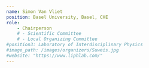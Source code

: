 ```yaml
---
name: Simon Van Vliet
position: Basel University, Basel, CHE
role: 
    - Chairperson
    # - Scientific Committee
    # - Local Organizing Committee
#position3: Laboratory of Interdisciplinary Physics
#image_path: /images/organizers/Suweis.jpg
#website: "https://www.liphlab.com/"
---
```

